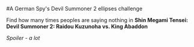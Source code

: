 #A German Spy's Devil Summoner 2 ellipses challenge

Find how many times peoples are saying nothing in **Shin Megami Tensei: Devil Summoner 2: Raidou Kuzunoha vs. King Abaddon**

*Spoiler - a lot*
